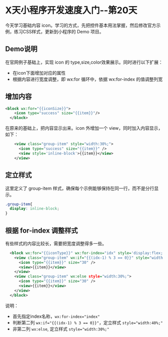 # X天小程序开发速度入门--第20天

今天学习基础内容 icon。学习的方式，先把控件基本用法掌握，然后修改官方示例，练习CSS样式，更新到小程序的 Demo 项目。

## Demo说明

在官网例子基础上，实现 icon 的 type,size,color效果展示。同时进行以下扩展：

* 在icon下面增加对应的属性
* 根据内容进行宽度调整，即 wx:for 循环中，依据 wx:for-index 的值调整列宽

## 增加内容

```xml
<block wx:for="{{iconSize}}">
    <icon type="success" size="{{item}}"/>
  </block>
```

在原来的基础上，把内容显示出来。icon 外增加一个 view，同时加入内容显示，如下：

```xml
    <view class="group-item" style="width:30%;">
      <icon type="success" size="{{item}}" />
      <view style='inline-block'>{{item}}</view>
    </view>
```

## 定立样式

这里定义了 group-item 样式，确保每个示例能够保持在同一行，而不是分行显示。

```css
.group-item{
  display: inline-block;
}
```

## 根据 for-index 调整样式
有些样式的内容比较长，需要把宽度调整得多一些。

```xml
  <block wx:for="{{iconType}}" wx:for-index="idx" style='display:flex;'>
    <view class="group-item" wx:if="{{(idx-1) % 3 == 0}}" style="width:40%;">
      <icon type="{{item}}" size="30" />
      <view>{{item}}</view>
    </view>
    <view class="group-item" wx:else style="width:30%;">
      <icon type="{{item}}" size="30" />
      <view>{{item}}</view>
    </view>
  </block>
```

说明：

* 首先指定index名称，`wx:for-index="index"`
* 判断第二列 `wx:if="{{(idx-1) % 3 == 0}}"`，定立样式 `style="width:40%;"`
* 非第二列 `wx:else`, 定立样式 `style="width:30%;"`
